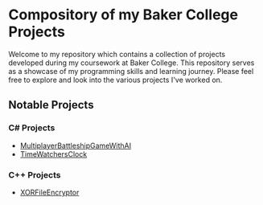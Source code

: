 # Compository of my Baker College Projects
Welcome to my repository which contains a collection of projects developed during my coursework at Baker College. This repository serves as a showcase of my programming skills and learning journey. Please feel free to explore and look into the various projects I've worked on.
## Notable Projects
### C# Projects
* [MultiplayerBattleshipGameWithAI](https://github.com/SkySaves/Baker-College-Projects/tree/main/C%23/MultiplayerBattleshipGameWithAI/MultiplayerBattleshipGameWithAI)
* [TimeWatchersClock](https://github.com/SkySaves/Baker-College-Projects/tree/main/C%23/TimeWatchersClock)

### C++ Projects
* [XORFileEncryptor](https://github.com/SkySaves/Baker-College-Projects/tree/main/C%2B%2B/Cryptography/XORFileEncryptor)
